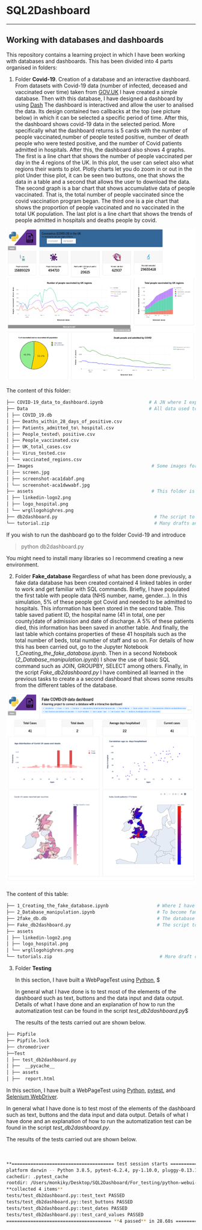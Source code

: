 
# SQL2Dashboard
****

## Working with databases and dashboards

This repository contains a learning project in which I have been working with databases and dashboards. This has been divided into 4 parts organised in folders:

1. Folder **Covid-19**. Creation of a database and an interactive dashboard.
From datasets with Covid-19 data (number of infected, deceased and vaccinated over time) 
taken from [GOV.UK](https://coronavirus.data.gov.uk/)
I have created a simple database. Then with this database, I have designed a dashboard by using [Dash](https://dash.plotly.com/) 
The dashboard is interactived and  allow the user to analised  the data. Its design contained  two callbacks at the top 
(see picture below) 
in which it can be selected a specific period of time. After this, the dashboard shows covid-19 data in the selected period.
More specifically what the dashboard returns is  5 cards with the number of people vaccinated,number of people tested positive,
number of death people who were tested positive, and the number of Covid patients  admitted in hospitals.
After this, the dashboard also shows 4 graphs. The first is a line chart that shows the number of people vaccinated per day 
in the 4 regions of the UK.
In this plot, the user can select also what regions their wants to plot. Plotly charts let you do zoom in or out in the plot
Under thise plot, it can be seen two buttons, one that shows the data in a table and a second that allows the user to download the data.
The second graph is a bar chart that shows accumulative data of people vaccinated. That is, the total number of people vaccinated 
since the covid vaccination program began. 
The third one is a pie chart that shows the proportion of people vaccinated and no vaccinated in  the total UK population.
The last plot is a line chart that shows the trends of  people admitted in hospitals and deaths people by covid. 

![Alt text](https://github.com/Manuel-DominguezCBG/SQL2Dashboard/blob/main/Covid-19/Images/1.png "")

The content of this folder:
```sh
├── COVID-19_data_to_dashboard.ipynb                 # A JN where I explain how to create a database from CSV files
├── Data                                             # All data used to create this  COVID_19.db database
│ ├── COVID_19.db
│ ├── Deaths_within_28_days_of_positive.csv
│ ├── Patients_admitted_to\ hospital.csv
│ ├── People_tested\ positive.csv
│ ├── People_vaccinated.csv
│ ├── UK_total_cases.csv
│ ├── Virus_tested.csv
│ └── vaccinated_regions.csv
├── Images                                            # Some images for the notebooks
│ ├── screen.jpg
│ ├── screenshot-aca1dabf.png
│ └── screenshot-aca1dwwabf.jpg
├── assets                                            # This folder is needed to design the dashboard
│ ├── linkedin-logo2.png
│ ├── logo_hospital.png
│ └── wrgllogohighres.png
├── db2dashboard.py                                    # The script to created the dashboard
└── tutorial.zip                                       # Many drafts and tutorial used to learn
```

If you wish to run the dashboard go to the folder Covid-19 and introduce

> python db2dashboard.py

You might need to install many libraries so I recommend creating a new environment.

2.  Folder **Fake_database** Regardless of what has been done previously, a fake data database has been created 
contained 4 linked tables in order to work and get familiar with SQL commands. 
Briefly, I have populated the first table with people data (NHS number, name, gender...).
In this simulation, 5% of these people got Covid and needed to be admitted to hospitals.
This information has been stored in the second table. This table saved patient ID,
the hospital name (41 in total, one per county)date of admission and date of discharge.
A 5% of these patients died, this information has been saved in another table.
And finally, the last table which contains properties of these 41 hospitals
such as the total number of beds, total number of staff and so on.
For details of how this has been carried out, go to the Jupyter Notebook *1_Creating_the_fake_database.ipynb*.
Then in a second Notebook (*2_Database_manipulation.ipynb*) 
I show the use of basic SQL command such as JOIN, GROUPBY, SELECT  among others.
Finally, in the script *Fake_db2dashboard.py*
I have combined all learned in the previous tasks to create a 
a second dashboard that shows some results from the different tables of the database.

![Alt text](https://github.com/Manuel-DominguezCBG/SQL2Dashboard/blob/main/Covid-19/Images/2.png "")

The content of this table:

```sh
├── 1_Creating_the_fake_database.ipynb                  # Where I have created the fake data and create the database
├── 2_Database_manipulation.ipynb                       # To become familiar with SQL commands
├── 2fake_db.db                                         # The database 
├── Fake_db2dashboard.py                                # The script to created the dashboard
├── assets
│ ├── linkedin-logo2.png
│ ├── logo_hospital.png
│ └── wrgllogohighres.png
└── tutorials.zip                                        # More draft code and tutorial to practice
```


3. Folder **Testing** 

	In this section, I have built a WebPageTest using [Python](https://blog.testproject.io/2019/05/16/python-testing-framework-pros-cons/), $

	In general what I have done is to test most of the elements of the dashboard such as text, buttons and the data input and data output.
 	Details of what I have done and an explanation of how to run the automatization test can be found in the script  *test_db2dashboard.py*$

	The results of the tests carried out are shown below.


```sh
├── Pipfile
├── Pipfile.lock
├── chromedriver
├──Test
│ ├── test_db2dashboard.py
│ ├──  __pycache__
│ ├── assets
│ ├──  report.html
```

In this section, I have built a WebPageTest using [Python](https://blog.testproject.io/2019/05/16/python-testing-framework-pros-cons/), [pytest](https://blog.testproject.io/2019/07/16/python-test-automation-project-using-pytest/), and [Selenium WebDriver](https://blog.testproject.io/2017/11/28/inside-selenium-webdriver/).

In general what I have done is to test most of the elements of the dashboard such as text, buttons and the data input and data output.
 Details of what I have done and an explanation of how to run the automatization test can be found in the script  *test_db2dashboard.py*. 

The results of the tests carried out are shown below.

```sh


**====================================== test session starts =======================================**
platform darwin -- Python 3.8.5, pytest-6.2.4, py-1.10.0, pluggy-0.13.1 -- /Users/monkiky/.local/share/virtualenvs/python-webui-testing-JXNJ2lAn/bin/python
cachedir: .pytest_cache
rootdir: /Users/monkiky/Desktop/SQL2Dashboard/For_testing/python-webui-testing
**collected 4 items**
tests/test_db2dashboard.py::test_text PASSED
tests/test_db2dashboard.py::test_buttons PASSED
tests/test_db2dashboard.py::test_dates PASSED
tests/test_db2dashboard.py::test_card_values PASSED
======================================= **4 passed** in 28.68s =======================================

```

